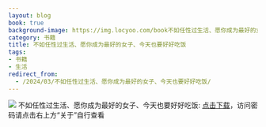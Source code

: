 ```yaml
---
layout: blog
book: true
background-image: https://img.locyoo.com/book不如任性过生活、愿你成为最好的女子、今天也要好好吃饭.jpg
category: 书籍
title: 不如任性过生活、愿你成为最好的女子、今天也要好好吃饭
tags:
- 书籍
- 生活
redirect_from:
  - /2024/03/不如任性过生活、愿你成为最好的女子、今天也要好好吃饭/
---
```

![](https://img.locyoo.com/book不如任性过生活、愿你成为最好的女子、今天也要好好吃饭.jpg)
不如任性过生活、愿你成为最好的女子、今天也要好好吃饭: <a name = "ref1" href="https://url18.ctfile.com/f/50983618-1347923566-15935f?p=3619">点击下载</a>，访问密码请点击右上方“关于”自行查看